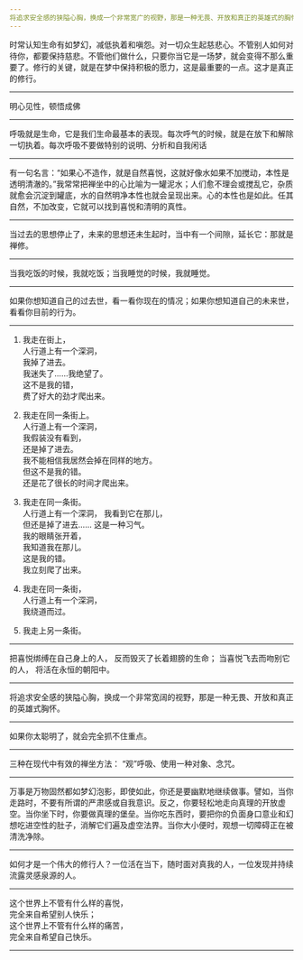 ```yaml
---
将追求安全感的狭隘心胸，换成一个非常宽广的视野，那是一种无畏、开放和真正的英雄式的胸怀。
---
```


时常认知生命有如梦幻，减低执着和嗔怨。对一切众生起慈悲心。不管别人如何对待你，都要保持慈悲。不管他们做什么，只要你当它是一场梦，就会变得不那么重要了。修行的关键，就是在梦中保持积极的愿力，这是最重要的一点。这才是真正的修行。

---

明心见性，顿悟成佛

---

呼吸就是生命，它是我们生命最基本的表现。每次呼气的时候，就是在放下和解除一切执着。每次呼吸不要做特别的说明、分析和自我闲话

---

有一句名言：“如果心不造作，就是自然喜悦，这就好像水如果不加搅动，本性是透明清澈的。”我常常把禅坐中的心比喻为一罐泥水；人们愈不理会或搅乱它，杂质就愈会沉淀到罐底，水的自然明净本性也就会呈现出来。心的本性也是如此。任其自然，不加改变，它就可以找到喜悦和清明的真性。

---

当过去的思想停止了，未来的思想还未生起时，当中有一个间隙，延长它：那就是禅修。

---

当我吃饭的时候，我就吃饭；当我睡觉的时候，我就睡觉。

---

如果你想知道自己的过去世，看一看你现在的情况；如果你想知道自己的未来世，看看你目前的行为。

---

1. 我走在街上，  
   人行道上有一个深洞，  
   我掉了进去。  
   我迷失了......我绝望了。  
   这不是我的错，  
   费了好大的劲才爬出来。

2. 我走在同一条街上。  
   人行道上有一个深洞，  
   我假装没有看到，  
   还是掉了进去。  
   我不能相信我居然会掉在同样的地方。  
   但这不是我的错。  
   还是花了很长的时间才爬出来。

3. 我走在同一条街。  
   人行道上有一个深洞，
   我看到它在那儿，  
   但还是掉了进去......
   这是一种习气。  
   我的眼睛张开着，  
   我知道我在那儿。  
   这是我的错。  
   我立刻爬了出来。

4. 我走在同一条街，  
   人行道上有一个深洞，  
   我绕道而过。

5. 我走上另一条街。

---

把喜悦绑缚在自己身上的人，
反而毁灭了长着翅膀的生命；
当喜悦飞去而吻别它的人，
将活在永恒的朝阳中。

---

将追求安全感的狭隘心胸，换成一个非常宽阔的视野，那是一种无畏、开放和真正的英雄式胸怀。

---

如果你太聪明了，就会完全抓不住重点。

---

三种在现代中有效的禅坐方法： “观”呼吸、使用一种对象、念咒。

---

万事是万物固然都如梦幻泡影，即使如此，你还是要幽默地继续做事。譬如，当你走路时，不要有所谓的严肃感或自我意识。反之，你要轻松地走向真理的开放虚空。当你坐下时，你要做真理的堡垒。当你吃东西时，要把你的负面身口意业和幻想吃进空性的肚子，消解它们遍及虚空法界。当你大小便时，观想一切障碍正在被清洗净除。

---

如何才是一个伟大的修行人？一位活在当下，随时面对真我的人，一位发现并持续流露灵感泉源的人。

---

这个世界上不管有什么样的喜悦，    
完全来自希望别人快乐；  
这个世界上不管有什么样的痛苦，  
完全来自希望自己快乐。

---


